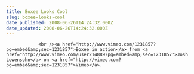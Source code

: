 ```yaml
---
title: Boxee Looks Cool
slug: boxee-looks-cool
date_published: 2008-06-26T14:24:32.000Z
date_updated: 2008-06-26T14:24:32.000Z
---
```


    			<br /><a href="http://www.vimeo.com/1231857?pg=embed&amp;sec=1231857">Boxee in action</a> from <a href="http://www.vimeo.com/user214889?pg=embed&amp;sec=1231857">Josh Lowensohn</a> on <a href="http://vimeo.com?pg=embed&amp;sec=1231857">Vimeo</a>.

